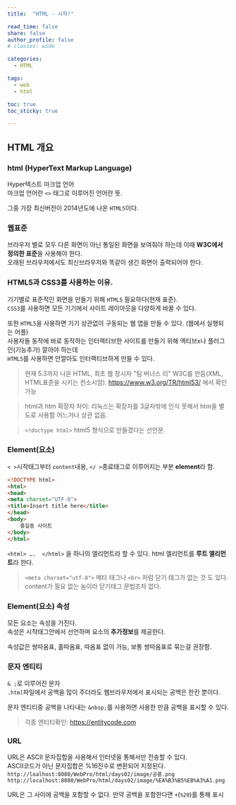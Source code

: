```yaml
---
title:  "HTML - 시작!"

read_time: false
share: false
author_profile: false
# classes: wide

categories:
  - HTML

tags:
  - web
  - html

toc: true
toc_sticky: true

---
```


## HTML 개요

### html (HyperText Markup Language)

Hyper텍스트 마크업 언어  
마크업 언어란 `<>` 태그로 이루어진 언어란 뜻.  

그중 가장 최신버전이 2014년도에 나온 `HTML5`이다.


### 웹표준
브라우저 별로 모두 다른 화면이 아닌 통일된 화면을 보여줘야 하는데 이때 **W3C에서 정의한 표준**을 사용해야 한다.  
오래된 브라우저에서도 최신브라우저와 똑같이 생긴 화면이 출력되어야 한다.  

### HTML5과 CSS3를 사용하는 이유.  
기기별로 표준적인 화면을 만들기 위해 `HTML5` 필요하다(현재 표준).  
`CSS3`를 사용하면 모든 기기에서 사이트 레이아웃을 다양하게 바꿀 수 있다.  

또한 `HTML5`을 사용하면 기기 상관없이 구동되는 웹 앱을 만들 수 있다. (웹에서 실행되는 어플)  
사용자들 동작에 바로 동작하는 인터랙티브한 사이트를 만들기 위해 엑티브x나 플러그인(기능추가) 깔아야 하는데  
`HTML5`를 사용하면 안깔아도 인터랙티브하게 만들 수 있다.  

> 현재 5.3까지 나온 HTML, 최초 웹 창시자 "팀 버너스 리" W3C를 만듬(XML, HTML표준을 시키는 컨소시엄). https://www.w3.org/TR/html53/ 에서 확인 가능  

> html과 htm 확장자 차이: 리눅스는 확장자를 3글자밖에 인식 못해서 htm을 별도로 사용함 어느거나 상관 없음.  

> `<!doctype html>` html5 형식으로 만들겠다는 선언문.


### Element(요소)

`< >`시작태그부터 `content`내용, `</ >`종료태그로 이루어지는 부분 **element**라 함.  

```html
<!DOCTYPE html>
<html>
<head>
<meta charset="UTF-8">
<title>Insert title here</title>
</head>
<body>
	홍길동 사이트
</body>
</html>
```


`<html> ….  </html>` 을 하나의 엘리먼트라 할 수 있다. html 엘리먼트를 **루트 엘리먼트**라 한다.  

> `<meta charset="utf-8">` 메타 태그나 `<br>` 처럼 닫기 태그가 없는 것 도 있다.  
> content가 필요 없는 놈이라 닫기태그 문법조차 없다.   


### Element(요소) 속성

모든 요소는 속성을 가진다.   
속성은 시작태그안에서 선언하며 요소의 **추가정보**를 제공한다.  

속성값은 쌍따옴표, 홀따옴표, 따옴표 없이 가능, 보통 쌍따옴표로 묶는걸 권장함.  






### 문자 엔티티

`& ;`로 이루어진 문자  
`.html`파일에서 공백을 많이 주더라도 웹브라우저에서 표시되는 공백은 한칸 뿐이다.

문자 엔티티중 공백을 나타내는 `&nbsp;`를 사용하면 사용한 만큼 공백을 표시할 수 있다.  

> 각종 엔티티확인: https://entitycode.com


### URL

URL은 ASCII 문자집합을 사용해서 인터넷을 통해서만 전송할 수 있다.  
ASCII코드가 아닌 문자집합은 %16진수로 변환되어 지정된다.
`http://loalhost:8080/WebPro/html/days02/image/공룡.png`  
`http://localhost:8080/WebPro/html/days02/image/%EA%B3%B5%EB%A3%A1.png`  

URL은 그 사이에 공백을 포함할 수 없다. 만약 공백을 포함한다면 `+`(`%20`)를 통해 표시